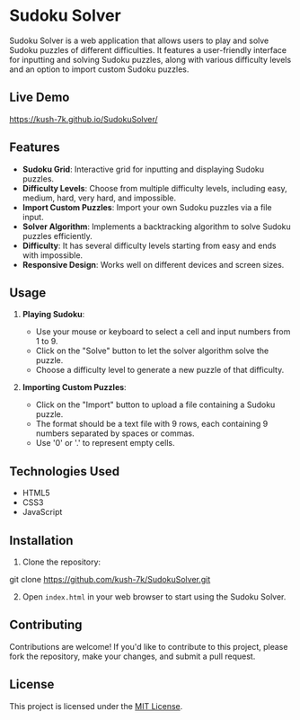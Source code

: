 # Sudoku Solver

Sudoku Solver is a web application that allows users to play and solve Sudoku puzzles of different difficulties. It features a user-friendly interface for inputting and solving Sudoku puzzles, along with various difficulty levels and an option to import custom Sudoku puzzles.

## Live Demo
https://kush-7k.github.io/SudokuSolver/


## Features

- **Sudoku Grid**: Interactive grid for inputting and displaying Sudoku puzzles.
- **Difficulty Levels**: Choose from multiple difficulty levels, including easy, medium, hard, very hard, and impossible.
- **Import Custom Puzzles**: Import your own Sudoku puzzles via a file input.
- **Solver Algorithm**: Implements a backtracking algorithm to solve Sudoku puzzles efficiently.
- **Difficulty**: It has several difficulty levels starting from easy and ends with impossible.
- **Responsive Design**: Works well on different devices and screen sizes.

## Usage

1. **Playing Sudoku**:
   - Use your mouse or keyboard to select a cell and input numbers from 1 to 9.
   - Click on the "Solve" button to let the solver algorithm solve the puzzle.
   - Choose a difficulty level to generate a new puzzle of that difficulty.

2. **Importing Custom Puzzles**:
   - Click on the "Import" button to upload a file containing a Sudoku puzzle.
   - The format should be a text file with 9 rows, each containing 9 numbers separated by spaces or commas.
   - Use '0' or '.' to represent empty cells.

## Technologies Used

- HTML5
- CSS3
- JavaScript

## Installation

1. Clone the repository:

git clone https://github.com/kush-7k/SudokuSolver.git


2. Open `index.html` in your web browser to start using the Sudoku Solver.

## Contributing

Contributions are welcome! If you'd like to contribute to this project, please fork the repository, make your changes, and submit a pull request.

## License

This project is licensed under the [MIT License](LICENSE).
